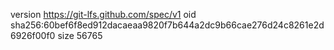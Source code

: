 version https://git-lfs.github.com/spec/v1
oid sha256:60bef6f8ed912dacaeaa9820f7b644a2dc9b66cae276d24c8261e2d6926f00f0
size 56765
